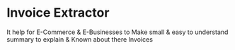 # Invoice Extractor
It help for E-Commerce &amp; E-Businesses to Make small &amp; easy to understand summary to explain &amp; Known about there Invoices
